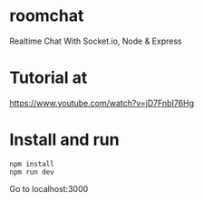# roomchat
Realtime Chat With Socket.io, Node &amp; Express

# Tutorial at
https://www.youtube.com/watch?v=jD7FnbI76Hg

# Install and run
	npm install
	npm run dev
Go to localhost:3000
